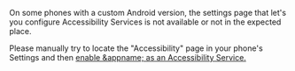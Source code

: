 On some phones with a custom Android version, the settings page that let's you configure Accessibility Services is not available or not in the expected place.

Please manually try to locate the "Accessibility" page in your phone's Settings and then <a href="#main_help_acsconfig">enable &appname; as an Accessibility Service.</a>

